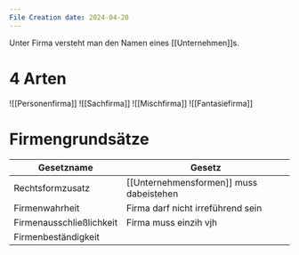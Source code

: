 ```yaml
---
File Creation date: 2024-04-20
---
```

Unter Firma versteht man den Namen eines [[Unternehmen]]s.

# 4 Arten
![[Personenfirma]]
![[Sachfirma]]
![[Mischfirma]]
![[Fantasiefirma]]

# Firmengrundsätze

| Gesetzname               | Gesetz                                  |
| ------------------------ | --------------------------------------- |
| Rechtsformzusatz         | [[Unternehmensformen]] muss dabeistehen |
| Firmenwahrheit           | Firma darf nicht irreführend sein       |
| Firmenausschließlichkeit | Firma muss einzih vjh                   |
| Firmenbeständigkeit      |                                         |
